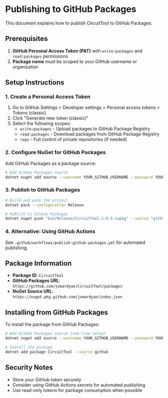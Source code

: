 # Publishing to GitHub Packages

This document explains how to publish CircuitTool to GitHub Packages.

## Prerequisites

1. **GitHub Personal Access Token (PAT)** with `write:packages` and `read:packages` permissions
2. **Package name** must be scoped to your GitHub username or organization

## Setup Instructions

### 1. Create a Personal Access Token

1. Go to GitHub Settings > Developer settings > Personal access tokens > Tokens (classic)
2. Click "Generate new token (classic)"
3. Select the following scopes:
   - `write:packages` - Upload packages to GitHub Package Registry
   - `read:packages` - Download packages from GitHub Package Registry
   - `repo` - Full control of private repositories (if needed)

### 2. Configure NuGet for GitHub Packages

Add GitHub Packages as a package source:

```bash
# Add GitHub Packages source
dotnet nuget add source --username YOUR_GITHUB_USERNAME --password YOUR_GITHUB_TOKEN --store-password-in-clear-text --name github "https://nuget.pkg.github.com/jomardyan/index.json"
```

### 3. Publish to GitHub Packages

```bash
# Build and pack the project
dotnet pack --configuration Release

# Publish to GitHub Packages
dotnet nuget push "bin/Release/CircuitTool.1.0.5.nupkg" --source "github"
```

### 4. Alternative: Using GitHub Actions

See `.github/workflows/publish-github-packages.yml` for automated publishing.

## Package Information

- **Package ID**: `CircuitTool`
- **GitHub Packages URL**: `https://github.com/jomardyan/CircuitTool/packages`
- **NuGet Source URL**: `https://nuget.pkg.github.com/jomardyan/index.json`

## Installing from GitHub Packages

To install the package from GitHub Packages:

```bash
# Add GitHub Packages source (one-time setup)
dotnet nuget add source --username YOUR_GITHUB_USERNAME --password YOUR_GITHUB_TOKEN --store-password-in-clear-text --name github "https://nuget.pkg.github.com/jomardyan/index.json"

# Install the package
dotnet add package CircuitTool --source github
```

## Security Notes

- Store your GitHub token securely
- Consider using GitHub Actions secrets for automated publishing
- Use read-only tokens for package consumption when possible

